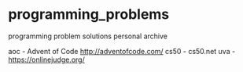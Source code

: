 # programming_problems
programming problem solutions personal archive

aoc - Advent of Code http://adventofcode.com/
cs50 - cs50.net
uva - https://onlinejudge.org/
